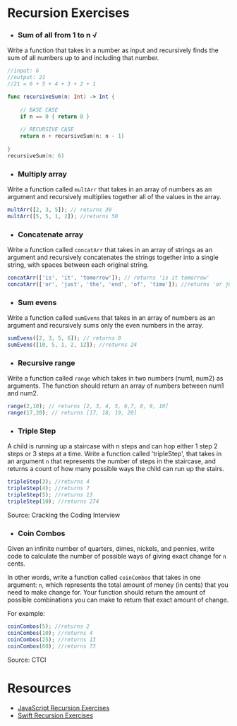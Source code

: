 # Recursion Exercises

- ### Sum of all from 1 to n √

Write a function that takes in a number as input and recursively finds the sum of all numbers up to and including that number.

```swift
//input: 6
//output: 21
//21 = 6 + 5 + 4 + 3 + 2 + 1

func recursiveSum(n: Int) -> Int {
    
    // BASE CASE
    if n == 0 { return 0 }
    
    // RECURSIVE CASE
    return n + recursiveSum(n: n - 1)
    
}
recursiveSum(n: 6)

```


- ### Multiply array

Write a function called `multArr` that takes in an array of numbers as an argument and recursively multiplies together all of the values in the array.

```js
multArr([2, 3, 5]); // returns 30
multArr([5, 5, 1, 2]); //returns 50
```

- ### Concatenate array

Write a function called `concatArr` that takes in an array of strings as an argument and recursively concatenates the strings together into a single string, with spaces between each original string.

```js
concatArr(['is', 'it', 'tomorrow']); // returns 'is it tomorrow'
concatArr(['or', 'just', 'the', 'end', 'of', 'time']); //returns 'or just the end of time'
```

- ### Sum evens

Write a function called `sumEvens` that takes in an array of numbers as an argument and recursively sums only the even numbers in the array.

```js
sumEvens([2, 3, 5, 6]); // returns 8
sumEvens([10, 5, 1, 2, 12]); //returns 24
```

- ### Recursive range

Write a function called `range` which takes in two numbers (num1, num2) as arguments. The function should return an array of numbers between num1 and num2.

```js
range(2,10); // returns [2, 3, 4, 5, 6,7, 8, 9, 10]
range(17,20); // returns [17, 18, 19, 20]
```


- ### Triple Step

A child is running up a staircase with n steps and can hop either 1 step 2 steps or 3 steps at a time. Write a function called 'tripleStep', that takes in an argument `n` that represents the number of steps in the staircase, and returns a count of how many possible ways the child can run up the stairs.

```js
tripleStep(3); //returns 4
tripleStep(4); //returns 7
tripleStep(5); //returns 13
tripleStep(10); //returns 274
```

Source: Cracking the Coding Interview

- ### Coin Combos

Given an infinite number of quarters, dimes, nickels, and pennies, write code to calculate the number of possible ways of giving exact change for `n` cents.

In other words, write a function called `coinCombos` that takes in one argument: `n`, which represents the total amount of money (in cents) that you need to make change for. Your function should return the amount of possible combinations you can make to return that exact amount of change.

For example:
```js
coinCombos(5); //returns 2
coinCombos(10); //returns 4
coinCombos(25); //returns 13
coinCombos(60); //returns 73
```

Source: CTCI

# Resources
- [JavaScript Recursion Exercises](http://www.w3resource.com/javascript-exercises/javascript-recursion-functions-exercises.php)
- [Swift Recursion Exercises](https://www.weheartswift.com/recursion/)
